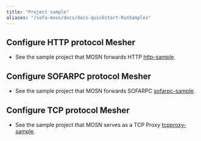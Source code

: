 ```yaml
---
title: "Project sample"
aliases: "/sofa-mosn/docs/docs-quickstart-RunSamples"
---
```


## Configure HTTP protocol Mesher

- See the sample project that MOSN forwards HTTP [http-sample](https://github.com/mosn/mosn/blob/master/examples/en_readme/http-sample/README.md).
  
## Configure SOFARPC protocol Mesher

- See the sample project that MOSN forwards SOFARPC [sofarpc-sample](https://github.com/mosn/mosn/blob/master/examples/en_readme/sofarpc-sample/README.md).

## Configure TCP protocol Mesher

- See the sample project that MOSN serves as a TCP Proxy [tcpproxy-sample](https://github.com/mosn/mosn/blob/master/examples/en_readme/tcpproxy-sample/README.md).
